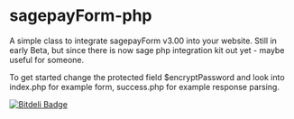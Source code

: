 sagepayForm-php
===============

A simple class to integrate sagepayForm v3.00 into your website. Still in early Beta, but since there is now sage php integration kit out yet - maybe useful for someone.

To get started change the protected field $encryptPassword and look into index.php for example form, success.php for example response parsing.


[![Bitdeli Badge](https://d2weczhvl823v0.cloudfront.net/acidrat/sagepayform-php/trend.png)](https://bitdeli.com/free "Bitdeli Badge")


